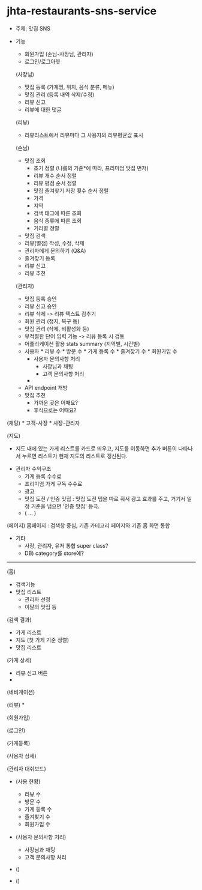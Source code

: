 # jhta-restaurants-sns-service

- 주제: 맛집 SNS 

- 기능
    * 회원가입 (손님-사장님, 관리자)
    * 로그인/로그아웃 

	(사장님)
    * 맛집 등록 (가게명, 위치, 음식 분류, 메뉴) 
    * 맛집 관리 (등록 내역 삭제/수정)
    * 리뷰 신고 
    * 리뷰에 대한 댓글
 
  (리뷰)
    * 리뷰리스트에서 리뷰마다 그 사용자의 리뷰평균값 표시

	(손님)
    * 맛집 조회 
        * 초기 정렬 (나름의 기준*에 따라, 프리미엄 맛집 먼저) 
        * 리뷰 개수 순서 정렬 
        * 리뷰 평점 순서 정렬
        * 맛집 즐겨찾기 저장 횟수 순서 정렬 
        * 가격 
        * 지역
        * 검색 태그에 따른 조회
        * 음식 종류에 따른 조회 
        * 거리별 정렬 
    * 맛집 검색 
    * 리뷰(별점) 작성, 수정, 삭제 
    * 관리자에게 문의하기 (Q&A) 
    * 즐겨찾기 등록 
    * 리뷰 신고
    * 리뷰 추천 

	(관리자)
    * 맛집 등록 승인 
    * 리뷰 신고 승인 
    * 리뷰 삭제 -> 리뷰 텍스트 감추기 
    * 회원 관리 (정지, 복구 등)  
    * 맛집 관리 (삭제, 비활성화 등) 
    * 부적절한 단어 입력 기능 -> 리뷰 등록 시 검토 
    * 어플리케이션 활용 stats summary (지역별, 시간별)
	* 사용자 
	        * 리뷰 수
	        * 방문 수 
	        * 가게 등록 수
	        * 즐겨찾기 수
	        * 회원가입 수
    	* 사용자 문의사항 처리
     		* 사장님과 채팅
       		* 고객 문의사항 처리	  	
     	* 
    * API endpoint 개방 
    * 맛집 추천 
        * 가까운 곳은 어때요?
        * 후식으로는 어때요?

(채팅)
    * 고객-사장
    * 사장-관리자

(지도)
  * 지도 내에 있는 가게 리스트를 카드로 띄우고, 지도를 이동하면 추가 버튼이 나타나서 누르면 리스트가 현재 지도의 리스트로 갱신된다.

-  관리자 수익구조 
    * 가게 등록 수수료 
    * 프리미엄 가게 구독 수수료 
    * 광고
    * 맛집 도전 / 인증 맛집 : 맛집 도전 탭을 따로 줘서 광고 효과를 주고, 거기서 일정 기준을 넘으면 '인증 맛집' 등극. 
    * ( … )

 
(페이지)
홈페이지 : 검색창 중심, 기존 카테고리 페이지와 기존 홈 화면 통합

- 기타
  * 사장, 관리자, 유저 통합 super class?
  * DB) category를 store에?


---

(홈)
  * 검색기능
  * 맛집 리스트
  	* 관리자 선정
   	* 이달의 맛집 등	 
  
(검색 결과)
  * 가게 리스트
  * 지도 (첫 가게 기준 정렬)
  * 맛집 리스트

(가게 상세)
  * 리뷰 신고 버튼
  * 

(네비게이션)

(리뷰)
  * 

(회원가입)

(로그인)

(가게등록)

(사용자 상세)

(관리자 대쉬보드)
 
  * (사용 현황)
	* 리뷰 수
	* 방문 수 
	* 가게 등록 수
	* 즐겨찾기 수
	* 회원가입 수

  * (사용자 문의사항 처리)
	* 사장님과 채팅
	* 고객 문의사항 처리

  * ()
  * ()
